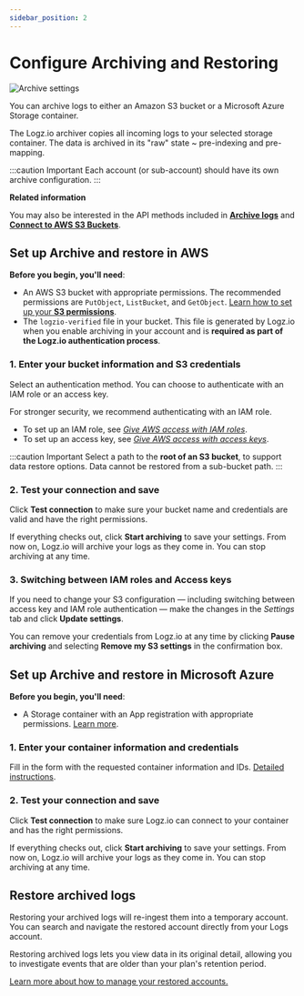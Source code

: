 ```yaml
---
sidebar_position: 2
---
```



# Configure Archiving and Restoring


![Archive settings](https://dytvr9ot2sszz.cloudfront.net/logz-docs/archive-and-restore/azure-aws-archive.png)

You can archive logs to either an Amazon S3 bucket or a Microsoft Azure Storage container.

The Logz.io archiver copies all incoming logs to your selected storage container. The data is archived in its "raw" state ~ pre-indexing and pre-mapping.

:::caution Important
Each account (or sub-account) should have its own archive configuration.
:::



**Related information**

You may also be interested in the API methods included in [**Archive logs**](https://docs.logz.io/api/#tag/Archive-logs) and [**Connect to AWS S3 Buckets**](https://docs.logz.io/api/#tag/Connect-to-S3-Buckets).

## Set up Archive and restore in AWS



**Before you begin, you'll need**:

* An AWS S3 bucket with appropriate permissions. The recommended permissions are `PutObject`, `ListBucket`, and `GetObject`. [Learn how to set up your **S3 permissions**](/user-guide/archive-and-restore/set-s3-permissions.html).
* The `logzio-verified` file in your bucket. This file is generated by Logz.io when you enable archiving in your account and is **required as part of the Logz.io authentication process**.

### 1. Enter your bucket information and S3 credentials

Select an authentication method. You can choose to authenticate with an IAM role
or an access key.

For stronger security,
we recommend authenticating with an IAM role.


* To set up an IAM role, see
  [_Give AWS access with IAM roles_]({{site.baseurl}}/user-guide/give-aws-access-with-iam-roles/).
* To set up an access key, see
  [_Give AWS access with access keys_]({{site.baseurl}}/user-guide/give-aws-access-with-access-keys/).

:::caution Important
Select a path to the **root of an S3 bucket**, to support data restore options. Data cannot be restored from a sub-bucket path.
:::

### 2. Test your connection and save

Click **Test connection** to make sure your bucket name and credentials
are valid and have the right permissions.

If everything checks out, click **Start archiving** to save your settings.
From now on, Logz.io will archive your logs as they come in.
You can stop archiving at any time.

### 3. Switching between IAM roles and Access keys

If you need to change your S3 configuration —
including switching between access key and IAM role authentication —
make the changes in the _Settings_ tab and click **Update settings**.

You can remove your credentials from Logz.io at any time
by clicking **Pause archiving**
and selecting **Remove my S3 settings** in the confirmation box.



## Set up Archive and restore in Microsoft Azure


**Before you begin, you'll need**:

* A Storage container with an App registration with appropriate permissions. [Learn more](/user-guide/archive-and-restore/azure-blob-permissions/#minimal-permissions).


### 1. Enter your container information and credentials

Fill in the form with the requested container information and IDs. [Detailed instructions](/user-guide/archive-and-restore/azure-blob-permissions/).

### 2. Test your connection and save

Click **Test connection** to make sure Logz.io can connect to your container and has the right permissions.

If everything checks out, click **Start archiving** to save your settings.
From now on, Logz.io will archive your logs as they come in.
You can stop archiving at any time.



## Restore archived logs


Restoring your archived logs will re-ingest them into a temporary account. You can search and navigate the restored account directly from your Logs account.

Restoring archived logs lets you view data in its original detail, allowing you to investigate events that are older than your plan's retention period.

[Learn more about how to manage your restored accounts.](https://docs.logz.io/user-guide/archive-and-restore/restore-archived-logs.html)


